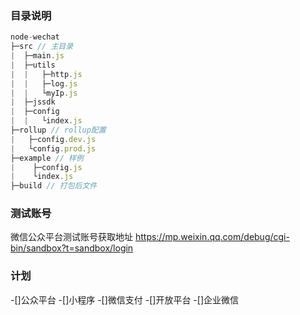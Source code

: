 ### 目录说明
```javascript
node-wechat
├─src // 主目录
|  ├─main.js
|  ├─utils
|  |   ├─http.js
|  |   ├─log.js
|  |   └myIp.js
|  ├─jssdk
|  ├─config
|  |   └index.js
├─rollup // rollup配置
|   ├─config.dev.js
|   └config.prod.js
├─example // 样例
|    ├─config.js
|    └index.js
├─build // 打包后文件
```

### 测试账号

微信公众平台测试账号获取地址 https://mp.weixin.qq.com/debug/cgi-bin/sandbox?t=sandbox/login


### 计划
-[]公众平台
-[]小程序
-[]微信支付
-[]开放平台
-[]企业微信
